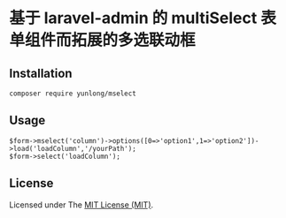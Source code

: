 # 基于 laravel-admin 的 multiSelect 表单组件而拓展的多选联动框
## Installation
```
composer require yunlong/mselect
```
## Usage
```
$form->mselect('column')->options([0=>'option1',1=>'option2'])->load('loadColumn','/yourPath');
$form->select('loadColumn');
```
## License
Licensed under The [MIT License (MIT)](./LICENSE).